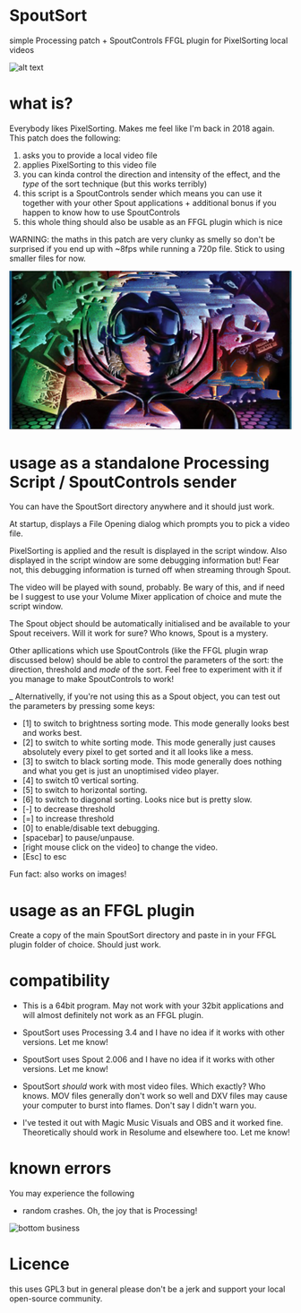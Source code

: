 # SpoutSort
simple Processing patch + SpoutControls FFGL plugin for PixelSorting local videos

![alt text](http://www.sweetbrokacik.pl/duze/powitalnia.gif)


# what is?
Everybody likes PixelSorting. Makes me feel like I'm back in 2018 again.
This patch does the following:
1. asks you to provide a local video file
2. applies PixelSorting to this video file
3. you can kinda control the direction and intensity of the effect, and the _type_ of the sort technique (but this works terribly)
4. this script is a SpoutControls sender which means you can use it together with your other Spout applications + additional bonus if you happen to know how to use SpoutControls
5. this whole thing should also be usable as an FFGL plugin which is nice

WARNING: the maths in this patch are very clunky as smelly so don't be surprised if you end up with ~8fps while running a 720p file.
Stick to using smaller files for now.

![alt text](https://raw.githubusercontent.com/x-j/SpoutSort/master/img.png)

# usage as a standalone Processing Script / SpoutControls sender
You can have the SpoutSort directory anywhere and it should just work.

At startup, displays a File Opening dialog which prompts you to pick a video file.

PixelSorting is applied and the result is displayed in the script window. Also displayed in the script window are some debugging information but! Fear not, this debugging information is turned off when streaming through Spout.

The video will be played with sound, probably. Be wary of this, and if need be I suggest to use your Volume Mixer application of choice and mute the script window.

The Spout object should be automatically initialised and be available to your Spout receivers. Will it work for sure? Who knows, Spout is a mystery.

Other apllications which use SpoutControls (like the FFGL plugin wrap discussed below) should be able to control the parameters of the sort: the direction, threshold and _mode_ of the sort. Feel free to experiment with it if you manage to make SpoutControls to work!

_
Alternativelly, if you're not using this as a Spout object, you can test out the parameters by pressing some keys:
- [1] to switch to brightness sorting mode. This mode generally looks best and works best.
- [2] to switch to white sorting mode. This mode generally just causes absolutely every pixel to get sorted and it all looks like a mess.
- [3] to switch to black sorting mode. This mode generally does nothing and what you get is just an unoptimised video player.
- [4] to switch t0 vertical sorting.
- [5] to switch to horizontal sorting.
- [6] to switch to diagonal sorting. Looks nice but is pretty slow.
- [-] to decrease threshold
- [=] to increase threshold
- [0] to enable/disable text debugging.
- [spacebar] to pause/unpause.
- [right mouse click on the video] to change the video.
- [Esc] to esc

Fun fact: also works on images!

# usage as an FFGL plugin
Create a copy of the main SpoutSort directory and paste in in your FFGL plugin folder of choice. Should just work.

# compatibility
- This is a 64bit program. May not work with your 32bit applications and will almost definitely not work as an FFGL plugin.

- SpoutSort uses Processing 3.4 and I have no idea if it works with other versions. Let me know!

- SpoutSort uses Spout 2.006 and I have no idea if it works with other versions. Let me know!

- SpoutSort _should_ work with most video files. Which exactly? Who knows. MOV files generally don't work so well and DXV files may cause your computer to burst into flames. Don't say I didn't warn you.

- I've tested it out with Magic Music Visuals and OBS and it worked fine. Theoretically should work in Resolume and elsewhere too. Let me know!

# known errors
You may experience the following
- random crashes. Oh, the joy that is Processing!

![bottom business](https://unsee.cc/a186d6cc/)


# Licence
this uses GPL3 but in general please don't be a jerk and support your local open-source community.
